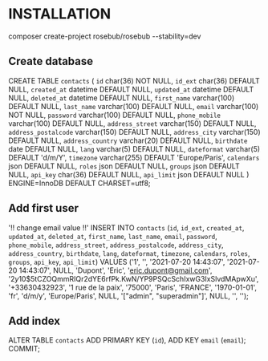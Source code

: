 # INSTALLATION
composer create-project rosebub/rosebub --stability=dev

## Create database 
CREATE TABLE `contacts` (
  `id` char(36) NOT NULL,
  `id_ext` char(36) DEFAULT NULL,
  `created_at` datetime DEFAULT NULL,
  `updated_at` datetime DEFAULT NULL,
  `deleted_at` datetime DEFAULT NULL,
  `first_name` varchar(100) DEFAULT NULL,
  `last_name` varchar(100) DEFAULT NULL,
  `email` varchar(100) NOT NULL,
  `password` varchar(100) DEFAULT NULL,
  `phone_mobile` varchar(100) DEFAULT NULL,
  `address_street` varchar(150) DEFAULT NULL,
  `address_postalcode` varchar(150) DEFAULT NULL,
  `address_city` varchar(150) DEFAULT NULL,
  `address_country` varchar(20) DEFAULT NULL,
  `birthdate` date DEFAULT NULL,
  `lang` varchar(5) DEFAULT NULL,
  `dateformat` varchar(5) DEFAULT 'd/m/Y',
  `timezone` varchar(255) DEFAULT 'Europe/Paris',
  `calendars` json DEFAULT NULL,
  `roles` json DEFAULT NULL,
  `groups` json DEFAULT NULL,
  `api_key` char(36) DEFAULT NULL,
  `api_limit` json DEFAULT NULL
) ENGINE=InnoDB DEFAULT CHARSET=utf8;


## Add first user
'!! change email value !!'
INSERT INTO `contacts` (`id`, `id_ext`, `created_at`, `updated_at`, `deleted_at`, `first_name`, `last_name`, `email`, `password`, `phone_mobile`, `address_street`, `address_postalcode`, `address_city`, `address_country`, `birthdate`, `lang`, `dateformat`, `timezone`, `calendars`, `roles`, `groups`, `api_key`, `api_limit`) VALUES
('1', '', '2021-07-20 14:43:07', '2021-07-20 14:43:07', NULL, 'Dupont', 'Eric', 'eric.dupont@gmail.com', '$2y$10$5tCZOQmmRIQr2dYE6rfPk.KwN/YP9PSQcSchIxwG3IxSlvdMApwXu', '+33630432923', '1 rue de la paix', '75000', 'Paris', 'FRANCE', '1970-01-01', 'fr', 'd/m/y', 'Europe/Paris', NULL, '[\"admin\", \"superadmin\"]', NULL, '', '');

## Add index
ALTER TABLE `contacts`
  ADD PRIMARY KEY (`id`),
  ADD KEY `email` (`email`);
COMMIT;


